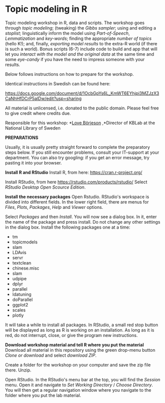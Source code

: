 # Topic modeling in R
Topic modeling workshop in R, data and scripts. The workshop goes through *topic modeling*; (tweaking) the *Gibbs sampler*; using and editing a *stoplist*; linguistically inform the model using *Part-of-Speech*, *Lemmatization* and *key-words*; finding the appropriate *number of topics* (hello K!); and, finally, *exporting model results* to the extra-R world (if there is such a world). Bonus scripts (6-7) include code to build and app that will let you *interact with the model and the original data* at the same time and some *eye-candy* if you have the need to impress someone with your results.

Below follows instructions on how to prepare for the workshop.

Identical instructions in Swedish can be found here:

https://docs.google.com/document/d/1OcbGpYs6L_KmWT6EYhjpi3MZJzX3CaNhHfDCrP5alDw/edit?usp=sharing

All material is unlicensed, i.e. donated to the public domain. Please feel free to give credit where credits due.

Responsible for this workshop: *[Love Börjeson](love.borjeson@kb.se) ,*Director of KBLab at the National Library of Sweden

**PREPARATIONS**

Usually, it is usually pretty straight forward to complete the preparatory steps below. If you still encounter problems, consult your IT-support at your department. You can also try googling: if you get an error message, try pasting it into your browser.

**Install R and RStudio**
Install R, from here: https://cran.r-project.org/

Install RStudio, from here https://rstudio.com/products/rstudio/ Select *RStudio Desktop Open Scource Edition*.

**Install the necessary packages**
Open Rstudio. RStudio's workspace is divided into different fields. In the lower right field, there are menus for *Files*, *Plots*, *Packages*, *Help* and *Viewer* options.

Select *Packages* and then *Install*. You will now see a dialog box. In it, enter the name of the package and press install. Do not change any other settings in the dialog box. Install the following packages one at a time:

- tm
- topicmodels
- slam
- LDAvis
- servr
- textclean
- chinese.misc
- slam
- udpipe
- dplyr
- parallel
- ldatuning
- doParallel
- ggplot2
- scales
- plotly

It will take a while to install all packages. In RStudio, a small red stop button will be displayed as long as R is working on an installation. As long as it is red, do not interrupt, close, or give the program new instructions.

**Download workshop material and tell R where you put the material**
Download all material in this repository using the green drop-menu button *Clone or download* and select *download ZIP*.

Create a folder for the workshop on your computer and save the zip file there. Unzip.

Open RStudio. In the RStudio's menu bar at the top, you will find the *Session* menu. Open it and navigate to *Set Working Directory* / *Choose Directory*. You will then get a regular navigation window where you navigate to the folder where you put the lab material.